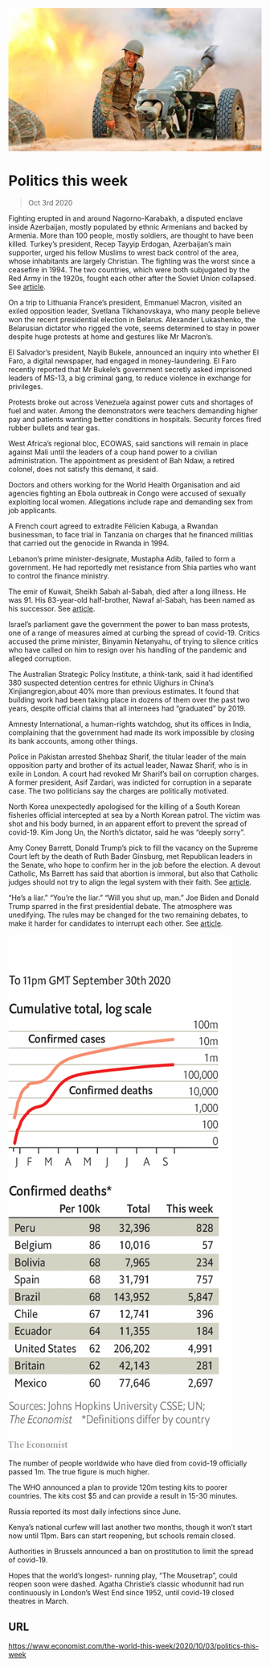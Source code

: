![](./images/20201003_WWP001_0.jpg)

# Politics this week

> Oct 3rd 2020

Fighting erupted in and around Nagorno-Karabakh, a disputed enclave inside Azerbaijan, mostly populated by ethnic Armenians and backed by Armenia. More than 100 people, mostly soldiers, are thought to have been killed. Turkey’s president, Recep Tayyip Erdogan, Azerbaijan’s main supporter, urged his fellow Muslims to wrest back control of the area, whose inhabitants are largely Christian. The fighting was the worst since a ceasefire in 1994. The two countries, which were both subjugated by the Red Army in the 1920s, fought each other after the Soviet Union collapsed. See [article](https://www.economist.com//node/21792362).

On a trip to Lithuania France’s president, Emmanuel Macron, visited an exiled opposition leader, Svetlana Tikhanovskaya, who many people believe won the recent presidential election in Belarus. Alexander Lukashenko, the Belarusian dictator who rigged the vote, seems determined to stay in power despite huge protests at home and gestures like Mr Macron’s.

El Salvador’s president, Nayib Bukele, announced an inquiry into whether El Faro, a digital newspaper, had engaged in money-laundering. El Faro recently reported that Mr Bukele’s government secretly asked imprisoned leaders of MS-13, a big criminal gang, to reduce violence in exchange for privileges.

Protests broke out across Venezuela against power cuts and shortages of fuel and water. Among the demonstrators were teachers demanding higher pay and patients wanting better conditions in hospitals. Security forces fired rubber bullets and tear gas.

West Africa’s regional bloc, ECOWAS, said sanctions will remain in place against Mali until the leaders of a coup hand power to a civilian administration. The appointment as president of Bah Ndaw, a retired colonel, does not satisfy this demand, it said.

Doctors and others working for the World Health Organisation and aid agencies fighting an Ebola outbreak in Congo were accused of sexually exploiting local women. Allegations include rape and demanding sex from job applicants.

A French court agreed to extradite Félicien Kabuga, a Rwandan businessman, to face trial in Tanzania on charges that he financed militias that carried out the genocide in Rwanda in 1994.

Lebanon’s prime minister-designate, Mustapha Adib, failed to form a government. He had reportedly met resistance from Shia parties who want to control the finance ministry. 

The emir of Kuwait, Sheikh Sabah al-Sabah, died after a long illness. He was 91. His 83-year-old half-brother, Nawaf al-Sabah, has been named as his successor. See [article](https://www.economist.com//node/21792380).

Israel’s parliament gave the government the power to ban mass protests, one of a range of measures aimed at curbing the spread of covid-19. Critics accused the prime minister, Binyamin Netanyahu, of trying to silence critics who have called on him to resign over his handling of the pandemic and alleged corruption.

The Australian Strategic Policy Institute, a think-tank, said it had identified 380 suspected detention centres for ethnic Uighurs in China’s Xinjiangregion,about 40% more than previous estimates. It found that building work had been taking place in dozens of them over the past two years, despite official claims that all internees had “graduated” by 2019.

Amnesty International, a human-rights watchdog, shut its offices in India, complaining that the government had made its work impossible by closing its bank accounts, among other things.

Police in Pakistan arrested Shehbaz Sharif, the titular leader of the main opposition party and brother of its actual leader, Nawaz Sharif, who is in exile in London. A court had revoked Mr Sharif’s bail on corruption charges. A former president, Asif Zardari, was indicted for corruption in a separate case. The two politicians say the charges are politically motivated.

North Korea unexpectedly apologised for the killing of a South Korean fisheries official intercepted at sea by a North Korean patrol. The victim was shot and his body burned, in an apparent effort to prevent the spread of covid-19. Kim Jong Un, the North’s dictator, said he was “deeply sorry”.

Amy Coney Barrett, Donald Trump’s pick to fill the vacancy on the Supreme Court left by the death of Ruth Bader Ginsburg, met Republican leaders in the Senate, who hope to confirm her in the job before the election. A devout Catholic, Ms Barrett has said that abortion is immoral, but also that Catholic judges should not try to align the legal system with their faith. See [article](https://www.economist.com//united-states/2020/10/03/would-the-supreme-court-hand-donald-trump-a-second-term).

“He’s a liar.” “You’re the liar.” “Will you shut up, man.” Joe Biden and Donald Trump sparred in the first presidential debate. The atmosphere was unedifying. The rules may be changed for the two remaining debates, to make it harder for candidates to interrupt each other. See [article](https://www.economist.com//node/21792394).



![](./images/20201003_WWC029.png)

The number of people worldwide who have died from covid-19 officially passed 1m. The true figure is much higher.

The WHO announced a plan to provide 120m testing kits to poorer countries. The kits cost $5 and can provide a result in 15-30 minutes.

Russia reported its most daily infections since June.

Kenya’s national curfew will last another two months, though it won’t start now until 11pm. Bars can start reopening, but schools remain closed.

Authorities in Brussels announced a ban on prostitution to limit the spread of covid-19.

Hopes that the world’s longest- running play, “The Mousetrap”, could reopen soon were dashed. Agatha Christie’s classic whodunnit had run continuously in London’s West End since 1952, until covid-19 closed theatres in March.

## URL

https://www.economist.com/the-world-this-week/2020/10/03/politics-this-week
